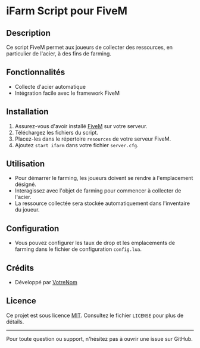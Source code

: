 # iFarm Script pour FiveM

## Description
Ce script FiveM permet aux joueurs de collecter des ressources, en particulier de l'acier, à des fins de farming.

## Fonctionnalités
- Collecte d'acier automatique
- Intégration facile avec le framework FiveM

## Installation
1. Assurez-vous d'avoir installé [FiveM](https://fivem.net/) sur votre serveur.
2. Téléchargez les fichiers du script.
3. Placez-les dans le répertoire `resources` de votre serveur FiveM.
4. Ajoutez `start ifarm` dans votre fichier `server.cfg`.

## Utilisation
- Pour démarrer le farming, les joueurs doivent se rendre à l'emplacement désigné.
- Interagissez avec l'objet de farming pour commencer à collecter de l'acier.
- La ressource collectée sera stockée automatiquement dans l'inventaire du joueur.

## Configuration
- Vous pouvez configurer les taux de drop et les emplacements de farming dans le fichier de configuration `config.lua`.

## Crédits
- Développé par [VotreNom](lien-vers-votre-profil-github)

## Licence
Ce projet est sous licence [MIT](https://opensource.org/licenses/MIT). Consultez le fichier `LICENSE` pour plus de détails.

---
Pour toute question ou support, n'hésitez pas à ouvrir une issue sur GitHub.

